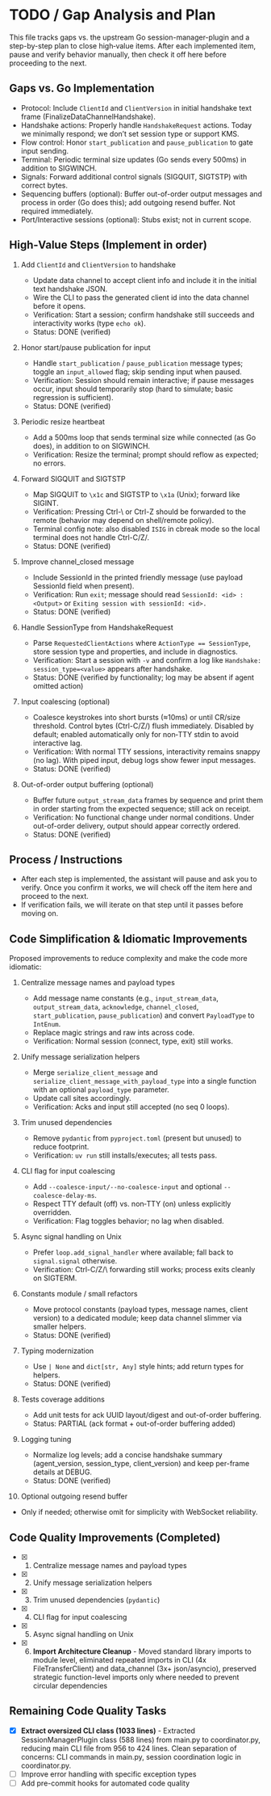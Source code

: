 # TODO / Gap Analysis and Plan

This file tracks gaps vs. the upstream Go session-manager-plugin and a step-by-step plan to close high‑value items. After each implemented item, pause and verify behavior manually, then check it off here before proceeding to the next.

## Gaps vs. Go Implementation

- Protocol: Include `ClientId` and `ClientVersion` in initial handshake text frame (FinalizeDataChannelHandshake).
- Handshake actions: Properly handle `HandshakeRequest` actions. Today we minimally respond; we don’t set session type or support KMS.
- Flow control: Honor `start_publication` and `pause_publication` to gate input sending.
- Terminal: Periodic terminal size updates (Go sends every 500ms) in addition to SIGWINCH.
- Signals: Forward additional control signals (SIGQUIT, SIGTSTP) with correct bytes.
- Sequencing buffers (optional): Buffer out-of-order output messages and process in order (Go does this); add outgoing resend buffer. Not required immediately.
- Port/Interactive sessions (optional): Stubs exist; not in current scope.

## High‑Value Steps (Implement in order)

1. Add `ClientId` and `ClientVersion` to handshake
   - Update data channel to accept client info and include it in the initial text handshake JSON.
   - Wire the CLI to pass the generated client id into the data channel before it opens.
   - Verification: Start a session; confirm handshake still succeeds and interactivity works (type `echo ok`).
   - Status: DONE (verified)

2. Honor start/pause publication for input
   - Handle `start_publication` / `pause_publication` message types; toggle an `input_allowed` flag; skip sending input when paused.
   - Verification: Session should remain interactive; if pause messages occur, input should temporarily stop (hard to simulate; basic regression is sufficient).
   - Status: DONE (verified)

3. Periodic resize heartbeat
   - Add a 500ms loop that sends terminal size while connected (as Go does), in addition to on SIGWINCH.
   - Verification: Resize the terminal; prompt should reflow as expected; no errors.

4. Forward SIGQUIT and SIGTSTP
   - Map SIGQUIT to `\x1c` and SIGTSTP to `\x1a` (Unix); forward like SIGINT.
   - Verification: Pressing Ctrl-\ or Ctrl-Z should be forwarded to the remote (behavior may depend on shell/remote policy).
   - Terminal config note: also disabled `ISIG` in cbreak mode so the local terminal does not handle Ctrl-C/Z/\.
   - Status: DONE (verified)

5. Improve channel_closed message
   - Include SessionId in the printed friendly message (use payload SessionId field when present).
   - Verification: Run `exit`; message should read `SessionId: <id> : <Output>` or `Exiting session with sessionId: <id>.`
   - Status: DONE (verified)

6. Handle SessionType from HandshakeRequest
   - Parse `RequestedClientActions` where `ActionType == SessionType`, store session type and properties, and include in diagnostics.
   - Verification: Start a session with `-v` and confirm a log like `Handshake: session_type=<value>` appears after handshake.
   - Status: DONE (verified by functionality; log may be absent if agent omitted action)

7. Input coalescing (optional)
   - Coalesce keystrokes into short bursts (≈10ms) or until CR/size threshold. Control bytes (Ctrl-C/Z/\) flush immediately. Disabled by default; enabled automatically only for non‑TTY stdin to avoid interactive lag.
   - Verification: With normal TTY sessions, interactivity remains snappy (no lag). With piped input, debug logs show fewer input messages.
   - Status: DONE (verified)

8. Out-of-order output buffering (optional)
   - Buffer future `output_stream_data` frames by sequence and print them in order starting from the expected sequence; still ack on receipt.
   - Verification: No functional change under normal conditions. Under out-of-order delivery, output should appear correctly ordered.
   - Status: DONE (verified)
 

## Process / Instructions

- After each step is implemented, the assistant will pause and ask you to verify. Once you confirm it works, we will check off the item here and proceed to the next.
- If verification fails, we will iterate on that step until it passes before moving on.

## Code Simplification & Idiomatic Improvements

Proposed improvements to reduce complexity and make the code more idiomatic:

1) Centralize message names and payload types
   - Add message name constants (e.g., `input_stream_data`, `output_stream_data`, `acknowledge`, `channel_closed`, `start_publication`, `pause_publication`) and convert `PayloadType` to `IntEnum`.
   - Replace magic strings and raw ints across code.
   - Verification: Normal session (connect, type, exit) still works.

2) Unify message serialization helpers
   - Merge `serialize_client_message` and `serialize_client_message_with_payload_type` into a single function with an optional `payload_type` parameter.
   - Update call sites accordingly.
   - Verification: Acks and input still accepted (no seq 0 loops).

3) Trim unused dependencies
   - Remove `pydantic` from `pyproject.toml` (present but unused) to reduce footprint.
   - Verification: `uv run` still installs/executes; all tests pass.

4) CLI flag for input coalescing
   - Add `--coalesce-input/--no-coalesce-input` and optional `--coalesce-delay-ms`.
   - Respect TTY default (off) vs. non‑TTY (on) unless explicitly overridden.
   - Verification: Flag toggles behavior; no lag when disabled.

5) Async signal handling on Unix
   - Prefer `loop.add_signal_handler` where available; fall back to `signal.signal` otherwise.
   - Verification: Ctrl-C/Z/\ forwarding still works; process exits cleanly on SIGTERM.

6) Constants module / small refactors
   - Move protocol constants (payload types, message names, client version) to a dedicated module; keep data channel slimmer via smaller helpers.
   - Status: DONE (verified)

7) Typing modernization
   - Use `| None` and `dict[str, Any]` style hints; add return types for helpers.
   - Status: DONE (verified)

8) Tests coverage additions
   - Add unit tests for ack UUID layout/digest and out-of-order buffering.
   - Status: PARTIAL (ack format + out-of-order buffering added)

9) Logging tuning
   - Normalize log levels; add a concise handshake summary (agent_version, session_type, client_version) and keep per-frame details at DEBUG.
   - Status: DONE (verified)

10) Optional outgoing resend buffer
   - Only if needed; otherwise omit for simplicity with WebSocket reliability.

## Code Quality Improvements (Completed)

- [x] 1) Centralize message names and payload types
- [x] 2) Unify message serialization helpers
- [x] 3) Trim unused dependencies (`pydantic`)
- [x] 4) CLI flag for input coalescing
- [x] 5) Async signal handling on Unix
- [x] 6) **Import Architecture Cleanup** - Moved standard library imports to module level, eliminated repeated imports in CLI (4x FileTransferClient) and data_channel (3x+ json/asyncio), preserved strategic function-level imports only where needed to prevent circular dependencies

## Remaining Code Quality Tasks

- [x] **Extract oversized CLI class (1033 lines)** - Extracted SessionManagerPlugin class (588 lines) from main.py to coordinator.py, reducing main CLI file from 956 to 424 lines. Clean separation of concerns: CLI commands in main.py, session coordination logic in coordinator.py.
- [ ] Improve error handling with specific exception types
- [ ] Add pre-commit hooks for automated code quality
